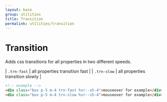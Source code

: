 ```yaml
---
layout: base
group: utilities
title: Transition
permalink: utilities/transition
---
```


# Transition

<p class="intro">Adds css transitions for all properties in two different speeds.</p>

| `.trn-fast` | all properties transition fast   |
| `.trn-slow` | all properties transition slowly |

```html
<!-- example -->
<div class="box p-5 m-4 trn-fast hvr--sh-4">mouseover for example</div>
<div class="box p-5 m-4 trn-slow hvr--sh-4">mouseover for example</div>
```